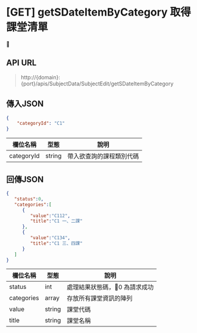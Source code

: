 # [GET] getSDateItemByCategory 取得課堂清單

## API URL
> http://{domain}:{port}/apis/SubjectData/SubjectEdit/getSDateItemByCategory

## 傳入JSON
```json
{
    "categoryId": "C1"
}
```
欄位名稱 | 型態 | 說明
-- | - | -
categoryId | string | 帶入欲查詢的課程類別代碼

## 回傳JSON
```json
{  
   "status":0,
   "categories":[  
      {  
         "value":"C112",
         "title":"C1 一、二課"
      },
      {  
         "value":"C134",
         "title":"C1 三、四課"
      }
   ]
}
```

欄位名稱 | 型態 | 說明
-- | - | -
status | int | 處理結果狀態碼，0 為請求成功
categories | array | 存放所有課堂資訊的陣列
value | string | 課堂代碼
title | string | 課堂名稱
